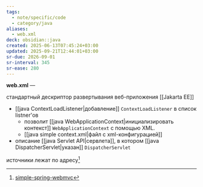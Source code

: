 ```yaml
---
tags:
  - note/specific/code
  - category/java
aliases:
  - web.xml
deck: obsidian::java
created: 2025-06-13T07:45:24+03:00
updated: 2025-09-21T12:44:01+03:00
sr-due: 2026-09-01
sr-interval: 345
sr-ease: 280
---
```


**web.xml**
—

стандартный дескриптор развертывания веб-приложения [[Jakarta EE]]
- [[java ContextLoadListener|добавление]] `ContextLoadListener` в список listner'ов
	- позволит [[java WebApplicationContext|инициализировать контекст]] `WebApplicationContext` c помощью XML.
	- [[java simple context.xml|файл с xml-конфигурацией]]
- описание [[java Servlet API|сервлета]], в котором [[java DispatcherServlet|указан]] `DispatcherServlet`

источники лежат по адресу[^1]

[^1]: [simple-spring-webmvc](https://github.com/urvanov-ru/simple-spring-webmvc/blob/master/src/main/webapp/WEB-INF/web.xml)

